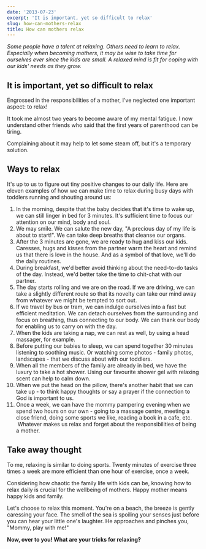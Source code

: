 ```yaml
---
date: '2013-07-23'
excerpt: 'It is important, yet so difficult to relax'
slug: how-can-mothers-relax
title: How can mothers relax
---
```


*Some people have a talent at relaxing. Others need to learn to relax. Especially when becoming mothers, it may be wise to take time for ourselves ever since the kids are small. A relaxed mind is fit for coping with our kids' needs as they grow.*

## It is important, yet so difficult to relax

Engrossed in the responsibilities of a mother, I've neglected one important aspect: to relax!

It took me almost two years to become aware of my mental fatigue. I now understand other friends who said that the first years of parenthood can be tiring.

Complaining about it may help to let some steam off, but it's a temporary solution.

## Ways to relax

It's up to us to figure out tiny positive changes to our daily life. Here are eleven examples of how we can make time to relax during busy days with toddlers running and shouting around us:

1. In the morning, despite that the baby decides that it's time to wake up, we can still linger in bed for 3 minutes. It's sufficient time to focus our attention on our mind, body and soul.
2. We may smile. We can salute the new day, "A precious day of my life is about to start!". We can take deep breaths that cleanse our organs.
3. After the 3 minutes are gone, we are ready to hug and kiss our kids. Caresses, hugs and kisses from the partner warm the heart and remind us that there is love in the house. And as a symbol of that love, we'll do the daily routines.
4. During breakfast, we'd better avoid thinking about the need-to-do tasks of the day. Instead, we'd better take the time to chit-chat with our partner.
5. The day starts rolling and we are on the road. If we are driving, we can take a slightly different route so that its novelty can take our mind away from whatever we might be tempted to sort out.
6. If we travel by bus or tram, we can indulge ourselves into a fast but efficient meditation. We can detach ourselves from the surrounding and focus on breathing, thus connecting to our body. We can thank our body for enabling us to carry on with the day.
7. When the kids are taking a nap, we can rest as well, by using a head massager, for example.
8. Before putting our babies to sleep, we can spend together 30 minutes listening to soothing music. Or watching some photos - family photos, landscapes - that we discuss about with our toddlers.
9. When all the members of the family are already in bed, we have the luxury to take a hot shower. Using our favourite shower gel with relaxing scent can help to calm down.
10. When we put the head on the pillow, there's another habit that we can take up - to think happy thoughts or say a prayer if the connection to God is important to us.
11. Once a week, we can have the mommy pampering evening when we spend two hours on our own - going to a massage centre, meeting a close friend, doing some sports we like, reading a book in a cafe, etc.  Whatever makes us relax and forget about the responsibilities of being a mother.

## Take away thought

To me, relaxing is similar to doing sports. Twenty minutes of exercise three times a week are more efficient than one hour of exercise, once a week.

Considering how chaotic the family life with kids can be, knowing how to relax daily is crucial for the wellbeing of mothers. Happy mother means happy kids and family.

Let's choose to relax this moment. You're on a beach, the breeze is gently caressing your face. The smell of the sea is spoiling your senses just before you can hear your little one's laughter. He approaches and pinches you, "Mommy, play with me!"

**Now, over to you! What are your tricks for relaxing?**
